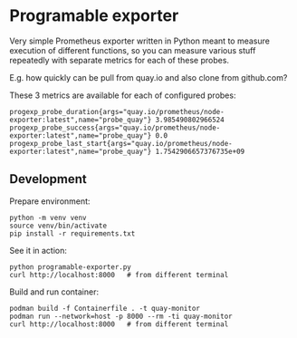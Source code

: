 Programable exporter
====================

Very simple Prometheus exporter written in Python meant to measure execution of
different functions, so you can measure various stuff repeatedly with separate
metrics for each of these probes.

E.g. how quickly can be pull from quay.io and also clone from github.com?

These 3 metrics are available for each of configured probes:

```
progexp_probe_duration{args="quay.io/prometheus/node-exporter:latest",name="probe_quay"} 3.985490802966524
progexp_probe_success{args="quay.io/prometheus/node-exporter:latest",name="probe_quay"} 0.0
progexp_probe_last_start{args="quay.io/prometheus/node-exporter:latest",name="probe_quay"} 1.7542906657376735e+09
```

Development
-----------

Prepare environment:

    python -m venv venv
    source venv/bin/activate
    pip install -r requirements.txt

See it in action:

    python programable-exporter.py
    curl http://localhost:8000   # from different terminal

Build and run container:

    podman build -f Containerfile . -t quay-monitor
    podman run --network=host -p 8000 --rm -ti quay-monitor
    curl http://localhost:8000   # from different terminal
